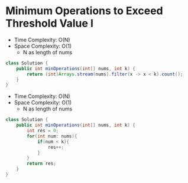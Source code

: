 # Minimum Operations to Exceed Threshold Value I

- Time Complexity: O(N)
- Space Complexity: O(1)
  - N as length of nums

```java
class Solution {
    public int minOperations(int[] nums, int k) {
        return (int)Arrays.stream(nums).filter(x -> x < k).count();
    }
}
```

- Time Complexity: O(N)
- Space Complexity: O(1)
  - N as length of nums

```java
class Solution {
    public int minOperations(int[] nums, int k) {
        int res = 0;
        for(int num: nums){
            if(num < k){
                res++;
            }
        }
        return res;
    }
}
```
